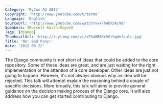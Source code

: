 ```yaml
---
Category: 'PyCon AU 2012'
Copyright: 'http://www.youtube.com/t/terms'
Language: 'English'
SourceUrl: 'http://www.youtube.com/watch?v=xFh40R5KcV8'
Speakers: [Russell Keith-Magee]
Tags: [django]
ThumbnailUrl: 'http://i.ytimg.com/vi/xFh40R5KcV8/hqdefault.jpg'
Title: 'No! Bad Pony!'
date: '2012-08-22'
---
```

The Django community is not short of ideas that could be added to the core
repository. Some of these ideas are great, and are just waiting for the right
implementation or the attention of a core developer. Other ideas are just not
going to happen. However, it's not always obvious why an idea will be
rejected. This talk will attempt explain the reasoning behind a couple of
specific decisions. More broadly, this talk will aims to provide general
guidance on the decision making process of the Django core. It will also
address how you can get started contributing to Django.
